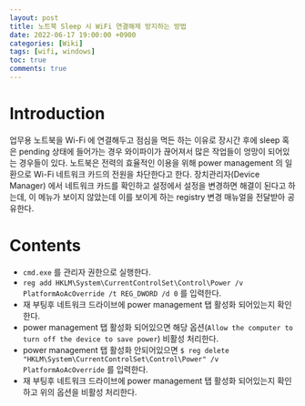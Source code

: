 ```yaml
---
layout: post
title: 노트북 Sleep 시 WiFi 연결해제 방지하는 방법
date: 2022-06-17 19:00:00 +0900
categories: [Wiki]
tags: [wifi, windows]
toc: true
comments: true
---
```


# Introduction

업무용 노트북을 Wi-Fi 에 연결해두고 점심을 먹든 하는 이유로 장시간 후에 sleep 혹은 pending 상태에 들어가는 경우 와이파이가 끊어져서 많은 작업들이 엉망이 되어있는 경우들이 있다. 노트북은 전력의 효율적인 이용을 위해 power management 의 일환으로 Wi-Fi 네트워크 카드의 전원을 차단한다고 한다. 장치관리자(Device Manager) 에서 네트워크 카드를 확인하고 설정에서 설정을 변경하면 해결이 된다고 하는데, 이 메뉴가 보이지 않았는데 이를 보이게 하는 registry 변경 매뉴얼을 전달받아 공유한다. 

# Contents 

- `cmd.exe` 를 관리자 권한으로 실행한다.
- `reg add HKLM\System\CurrentControlSet\Control\Power /v PlatformAoAcOverride /t REG_DWORD /d 0` 를 입력한다.
- 재 부팅후 네트워크 드라이브에 power management 탭 활성화 되어있는지 확인한다.
- power management 탭 활성화 되어있으면 해당 옵션(`Allow the computer to turn off the device to save power`) 비활성 처리한다.
- power management 탭 활성화 안되어있으면 `$ reg delete  "HKLM\System\CurrentControlSet\Control\Power" /v PlatformAoAcOverride` 를 입력한다. 
- 재 부팅후 네트워크 드라이브에 power management 탭 활성화 되어있는지 확인하고 위의 옵션을 비활성 처리한다.